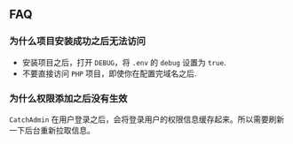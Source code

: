 ## FAQ
### 为什么项目安装成功之后无法访问
  - 安装项目之后，打开 `DEBUG`，将 `.env` 的 `debug` 设置为 `true`.
  - 不要直接访问 `PHP` 项目，即使你在配置完域名之后.

### 为什么权限添加之后没有生效
`CatchAdmin` 在用户登录之后，会将登录用户的权限信息缓存起来。所以需要刷新一下后台重新拉取信息。
